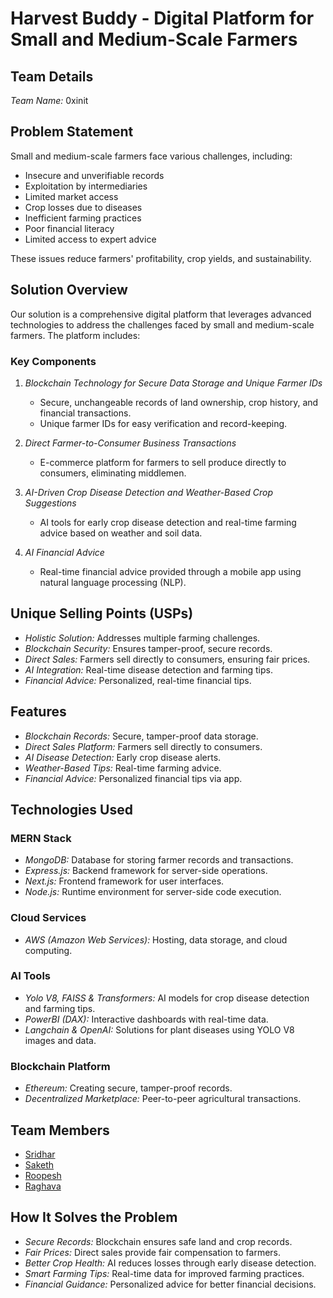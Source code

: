 # Harvest Buddy - Digital Platform for Small and Medium-Scale Farmers

## Team Details

*Team Name:* 0xinit  

## Problem Statement

Small and medium-scale farmers face various challenges, including:
- Insecure and unverifiable records
- Exploitation by intermediaries
- Limited market access
- Crop losses due to diseases
- Inefficient farming practices
- Poor financial literacy
- Limited access to expert advice

These issues reduce farmers' profitability, crop yields, and sustainability.

## Solution Overview

Our solution is a comprehensive digital platform that leverages advanced technologies to address the challenges faced by small and medium-scale farmers. The platform includes:

### Key Components
1. *Blockchain Technology for Secure Data Storage and Unique Farmer IDs*
   - Secure, unchangeable records of land ownership, crop history, and financial transactions.
   - Unique farmer IDs for easy verification and record-keeping.

2. *Direct Farmer-to-Consumer Business Transactions*
   - E-commerce platform for farmers to sell produce directly to consumers, eliminating middlemen.

3. *AI-Driven Crop Disease Detection and Weather-Based Crop Suggestions*
   - AI tools for early crop disease detection and real-time farming advice based on weather and soil data.

4. *AI Financial Advice*
   - Real-time financial advice provided through a mobile app using natural language processing (NLP).

## Unique Selling Points (USPs)
- *Holistic Solution:* Addresses multiple farming challenges.
- *Blockchain Security:* Ensures tamper-proof, secure records.
- *Direct Sales:* Farmers sell directly to consumers, ensuring fair prices.
- *AI Integration:* Real-time disease detection and farming tips.
- *Financial Advice:* Personalized, real-time financial tips.

## Features
- *Blockchain Records:* Secure, tamper-proof data storage.
- *Direct Sales Platform:* Farmers sell directly to consumers.
- *AI Disease Detection:* Early crop disease alerts.
- *Weather-Based Tips:* Real-time farming advice.
- *Financial Advice:* Personalized financial tips via app.

## Technologies Used
### MERN Stack
- *MongoDB:* Database for storing farmer records and transactions.
- *Express.js:* Backend framework for server-side operations.
- *Next.js:* Frontend framework for user interfaces.
- *Node.js:* Runtime environment for server-side code execution.

### Cloud Services
- *AWS (Amazon Web Services):* Hosting, data storage, and cloud computing.

### AI Tools
- *Yolo V8, FAISS & Transformers:* AI models for crop disease detection and farming tips.
- *PowerBI (DAX):* Interactive dashboards with real-time data.
- *Langchain & OpenAI:* Solutions for plant diseases using YOLO V8 images and data.

### Blockchain Platform
- *Ethereum:* Creating secure, tamper-proof records.
- *Decentralized Marketplace:* Peer-to-peer agricultural transactions.

## Team Members
- [Sridhar](https://github.com/Illuminati9)
- [Saketh](https://github.com/PavanaSakethaRam)
- [Roopesh](https://github.com/TechWizard9999)
- [Raghava](https://github.com/raghavakamuju)

## How It Solves the Problem
- *Secure Records:* Blockchain ensures safe land and crop records.
- *Fair Prices:* Direct sales provide fair compensation to farmers.
- *Better Crop Health:* AI reduces losses through early disease detection.
- *Smart Farming Tips:* Real-time data for improved farming practices.
- *Financial Guidance:* Personalized advice for better financial decisions.
